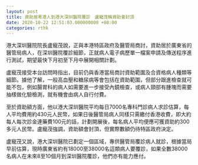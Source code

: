 ```yaml
---
layout: post
title: 資助居粵港人到港大深圳醫院覆診　盧寵茂稱資助會封頂
date: 2020-10-22 12:51:03.000000000 +08:00
categories: rthk
---
```


港大深圳醫院院長盧寵茂說，正與本港特區政府及醫管局商討，資助居於廣東省的醫管局病人，在深圳醫院覆診細節，正就病人電子病歷單一檔案申請及傳送程序進行測試，期望最快下月初至下月中展開相關計劃。

盧寵茂接受本台訪問時指出，目前仍與香港當局商討資助範圍及合資格病人種類等細節。據他了解，一般高血壓和糖尿病等會包括在資助範圍，但部分跟進檢查就可能不包，例如腸胃科的病人如需要進一步接受內鏡檢查，或病人頸部有腫塊而需要抽樣做化驗檢測，就有機會由病人自行付費。

至於資助額方面，他以港大深圳醫院平均每日7000名專科門診病人求診估算，每人平均費用約430元人民幣，如果日後醫管局病人同樣只需繳付香港收費，即大約每人每次診金連藥費100元的話，計劃開展後，每名病人平均便應可獲資助約300多元人民幣。盧寵茂強調，資助額會封頂，但實際數額仍待特區政府決定。

盧寵茂又說，港大深圳醫院已劃定一個區域，專供醫管局覆診病人就診，根據當局早前估算，現時廣東省約有18000至38000名這類病人要覆診，如果全數38000名病人在未來8至10個月到深圳醫院覆診，他們亦有能力應付。
